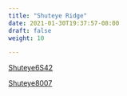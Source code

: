 ```yaml
---
title: "Shuteye Ridge"
date: 2021-01-30T19:37:57-08:00
draft: false
weight: 10

---
```


<a target="_blank" href="/stat1/static/maps/Shuteye6S42.pdf">Shuteye6S42</a> 

<a target="_blank" href="/stat1/static/maps/Shuteye8007.pdf">Shuteye8007</a> 
